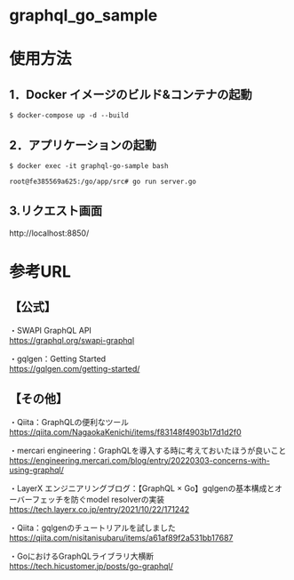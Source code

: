 # graphql_go_sample

# 使用方法

## 1．Docker イメージのビルド&コンテナの起動

```
$ docker-compose up -d --build
```


## 2．アプリケーションの起動

```
$ docker exec -it graphql-go-sample bash
```

```
root@fe385569a625:/go/app/src# go run server.go
```

## 3.リクエスト画面

http://localhost:8850/

# 参考URL

## 【公式】

・SWAPI GraphQL API   
https://graphql.org/swapi-graphql   

・gqlgen：Getting Started   
https://gqlgen.com/getting-started/   

## 【その他】   

・Qiita：GraphQLの便利なツール   
https://qiita.com/NagaokaKenichi/items/f83148f4903b17d1d2f0   

・mercari engineering：GraphQLを導入する時に考えておいたほうが良いこと   
https://engineering.mercari.com/blog/entry/20220303-concerns-with-using-graphql/   

・LayerX エンジニアリングブログ：【GraphQL × Go】gqlgenの基本構成とオーバーフェッチを防ぐmodel resolverの実装   
https://tech.layerx.co.jp/entry/2021/10/22/171242   


・Qiita：gqlgenのチュートリアルを試しました   
https://qiita.com/nisitanisubaru/items/a61af89f2a531bb17687   

・GoにおけるGraphQLライブラリ大横断   
https://tech.hicustomer.jp/posts/go-graphql/   
